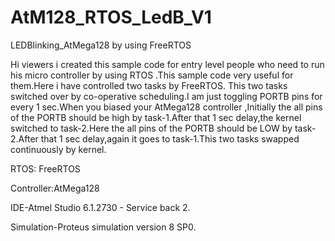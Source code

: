 # AtM128_RTOS_LedB_V1
LEDBlinking_AtMega128 by using FreeRTOS

  Hi viewers i created this sample code for entry level people who need to run his micro controller by using RTOS .This sample code very useful for them.Here i have controlled two tasks by FreeRTOS. This two tasks switched over by co-operative scheduling.I am just toggling PORTB pins for every 1 sec.When you biased your AtMega128 controller ,Initially the all pins of the PORTB should be high by task-1.After that 1 sec delay,the kernel switched to task-2.Here the all pins of the PORTB should be LOW by task-2.After that 1 sec delay,again it goes to task-1.This two tasks swapped continuously by kernel.

RTOS: FreeRTOS   

Controller:AtMega128

IDE-Atmel Studio 6.1.2730 - Service back 2.

Simulation-Proteus simulation version 8 SP0.

